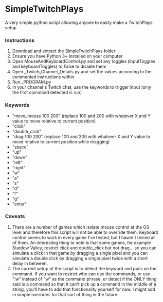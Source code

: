 # SimpleTwitchPlays
A very simple python script allowing anyone to easily make a TwitchPlays setup

### Instructions
1) Download and extract the SimpleTwitchPlays folder
2) Ensure you have Python 3+ installed on your computer
3) Open MouseAndKeyboardControl.py and set any toggles (inputToggles and keyboardToggles) to False to disable them
4) Open _Twitch_Channel_Details.py and set the values according to the commented instructions within
5) Run _PROGRAM.py
6) In your channel's Twitch chat, use the keywords to trigger input (only the first command detected is run)

### Keywords
- "move_mouse 100 200" (replace 100 and 200 with whatever X and Y value to move relative to current position)
- "click"
- "double_click"
- "drag 100 200" (replace 100 and 200 with whatever X and Y value to move relative to current position while dragging)
- "space"
- "up"
- "down"
- "left"
- "right"
- "w"
- "a"
- "s"
- "d"
- "f"
- "g"
- "enter"

### Caveats
1) There are a number of games which isolate mouse control at the OS level and therefore this script will not be able to override them. Keyboard control seems to work in every game I've tested, but I haven't tested all of them. An interesting thing to note is that some games, for example Stardew Valley, restrict click and double_click but not drag... so you can simulate a click in that game by dragging a single pixel and you can simulate a double click by dragging a single pixel twice with a short delay in between.
2) The current setup of the script is to detect the keyword and pass on the command. If you want to restrict who can use the commands, or use "!w" instead of "w" as the command phrase, or detect if the ONLY thing said is a command so that it can't pick up a command in the middle of a string, you'll have to add that functionality yourself for now. I might add in simple overrides for that sort of thing in the future.
